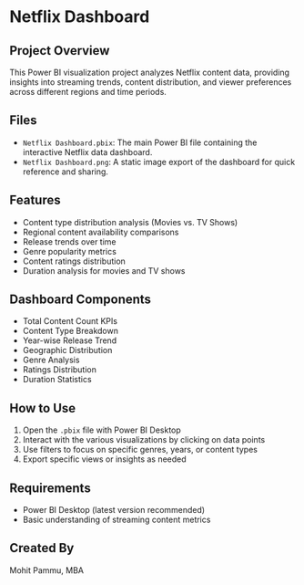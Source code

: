 # Netflix Dashboard

## Project Overview
This Power BI visualization project analyzes Netflix content data, providing insights into streaming trends, content distribution, and viewer preferences across different regions and time periods.

## Files
- `Netflix Dashboard.pbix`: The main Power BI file containing the interactive Netflix data dashboard.
- `Netflix Dashboard.png`: A static image export of the dashboard for quick reference and sharing.

## Features
- Content type distribution analysis (Movies vs. TV Shows)
- Regional content availability comparisons
- Release trends over time
- Genre popularity metrics
- Content ratings distribution
- Duration analysis for movies and TV shows

## Dashboard Components
- Total Content Count KPIs
- Content Type Breakdown
- Year-wise Release Trend
- Geographic Distribution
- Genre Analysis
- Ratings Distribution
- Duration Statistics

## How to Use
1. Open the `.pbix` file with Power BI Desktop
2. Interact with the various visualizations by clicking on data points
3. Use filters to focus on specific genres, years, or content types
4. Export specific views or insights as needed

## Requirements
- Power BI Desktop (latest version recommended)
- Basic understanding of streaming content metrics

## Created By
Mohit Pammu, MBA
